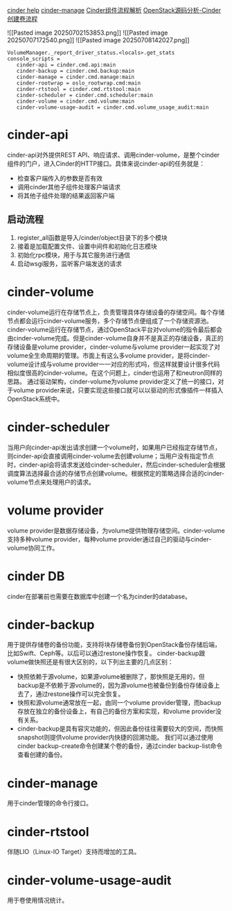 [cinder help](https://docs.openstack.org/python-cinderclient/latest/cli/details.html)
[cinder-manage](https://docs.openstack.org/cinder/latest/cli/cinder-manage.html)
[Cinder组件流程解析](https://www.cnblogs.com/luohaixian/p/8134967.html "发布于 2017-12-28 13:05")
[OpenStack源码分析-Cinder创建卷流程](https://yikun.github.io/2016/02/14/OpenStack源码分析-Cinder创建卷流程/)

![[Pasted image 20250702153853.png]]
![[Pasted image 20250707172540.png]]
![[Pasted image 20250708142027.png]]

```
VolumeManager._report_driver_status.<locals>.get_stats
console_scripts = 
   cinder-api = cinder.cmd.api:main
   cinder-backup = cinder.cmd.backup:main
   cinder-manage = cinder.cmd.manage:main
   cinder-rootwrap = oslo_rootwrap.cmd:main
   cinder-rtstool = cinder.cmd.rtstool:main
   cinder-scheduler = cinder.cmd.scheduler:main
   cinder-volume = cinder.cmd.volume:main
   cinder-volume-usage-audit = cinder.cmd.volume_usage_audit:main
```

# cinder-api
cinder-api对外提供REST API、响应请求、调用cinder-volume，是整个cinder组件的门户，进入Cinder的HTTP接口。具体来说cinder-api的任务就是：
- 检查客户端传入的参数是否有效
- 调用cinder其他子组件处理客户端请求
- 将其他子组件处理的结果返回客户端
## 启动流程
1. register_all函数是导入/cinder/object目录下的多个模块
2. 接着是加载配置文件、设置中间件和初始化日志模块
3. 初始化rpc模块，用于与其它服务进行通信
4. 启动wsgi服务，监听客户端发送的请求
# cinder-volume
cinder-volume运行在存储节点上，负责管理具体存储设备的存储空间。每个存储节点都会运行cinder-volume服务，多个存储节点便组成了一个存储资源池。
cinder-volume运行在存储节点，通过OpenStack平台对volume的指令最后都会由cinder-volume完成。但是cinder-volume自身并不是真正的存储设备，真正的存储设备是volume provider，cinder-volume与volume provider一起实现了对volume全生命周期的管理。市面上有这么多volume provider，是将cinder-volume设计成与volume provider一一对应的形式吗，但这样就要设计很多代码相似度很高的cinder-volume。在这个问题上，cinder也运用了和neutron同样的思路。
通过驱动架构，cinder-volume为volume provider定义了统一的接口，对于volume provider来说，只要实现这些接口就可以以驱动的形式像插件一样插入OpenStack系统中。
# cinder-scheduler
当用户向cinder-api发出请求创建一个volume时，如果用户已经指定存储节点，则cinder-api会直接调用cinder-volume去创建volume；当用户没有指定节点时，cinder-api会将请求发送给cinder-scheduler，然后cinder-scheduler会根据调度算法选择最合适的存储节点创建volume。根据预定的策略选择合适的cinder-volume节点来处理用户的请求。
# volume provider
volume provider是数据存储设备，为volume提供物理存储空间。cinder-volume支持多种volume provider，每种volume provider通过自己的驱动与cinder-volume协同工作。
# cinder DB
cinder在部署前也需要在数据库中创建一个名为cinder的database。
# cinder-backup
用于提供存储卷的备份功能，支持将块存储卷备份到OpenStack备份存储后端，比如Swift、Ceph等。以后可以通过restone操作恢复。
cinder-backup跟volume做快照还是有很大区别的，以下列出主要的几点区别：
- 快照依赖于源volume，如果源volume被删除了，那快照是无用的，但backup是不依赖于源volume的，因为源volume也被备份到备份存储设备上去了，通过restone操作可以完全恢复。
- 快照和源volume通常放在一起，由同一个volume provider管理，而backup存放在独立的备份设备上，有自己的备份方案和实现，和volume provider没有关系。
- cinder-backup是具有容灾功能的，但因此备份往往需要较大的空间，而快照snapshot则提供volume provider内快捷的回溯功能。
我们可以通过使用cinder backup-create命令创建某个卷的备份，通过cinder backup-list命令查看创建的备份。
# cinder-manage
用于cinder管理的命令行接口。
# cinder-rtstool
伴随LIO（Linux-IO Target）支持而增加的工具。
# cinder-volume-usage-audit
用于卷使用情况统计。